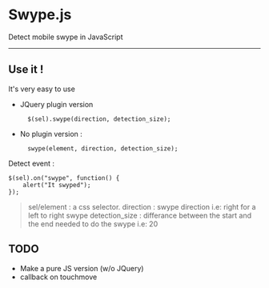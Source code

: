 Swype.js
=======

Detect mobile swype in JavaScript


----------


Use it !
--------
It's very easy to use

- JQuery plugin version



        $(sel).swype(direction, detection_size);
  

- No plugin version :



        swype(element, direction, detection_size);
	

Detect event :

	$(sel).on("swype", function() {
		alert("It swyped");
	});
>sel/element : a css selector.
>direction : swype direction i.e: right for a left to right swype
>detection_size : differance between the start and the end needed to do the swype i.e: 20

TODO
--------

 - Make a pure JS version (w/o JQuery)
 - callback on touchmove


